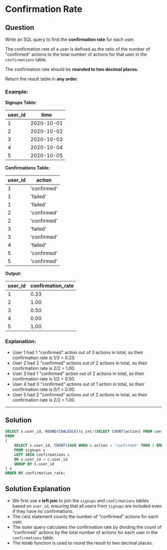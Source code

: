 
# Confirmation Rate

## Question

Write an SQL query to find the **confirmation rate** for each user.

The confirmation rate of a user is defined as the ratio of the number of "confirmed" actions to the total number of actions for that user in the `confirmations` table.

The confirmation rate should be **rounded to two decimal places**.

Return the result table in **any order**.

### Example:

**Signups Table:**

| user_id | time       |
|---------|------------|
| 1       | 2020-10-01 |
| 2       | 2020-10-02 |
| 3       | 2020-10-03 |
| 4       | 2020-10-04 |
| 5       | 2020-10-05 |

**Confirmations Table:**

| user_id | action     |
|---------|------------|
| 1       | 'confirmed'|
| 1       | 'failed'   |
| 1       | 'failed'   |
| 2       | 'confirmed'|
| 2       | 'confirmed'|
| 3       | 'failed'   |
| 3       | 'confirmed'|
| 4       | 'failed'   |
| 5       | 'confirmed'|
| 5       | 'confirmed'|

**Output:**

| user_id | confirmation_rate |
|---------|-------------------|
| 1       | 0.33              |
| 2       | 1.00              |
| 3       | 0.50              |
| 4       | 0.00              |
| 5       | 1.00              |

### Explanation:

- User 1 had 1 "confirmed" action out of 3 actions in total, so their confirmation rate is 1/3 = 0.33.
- User 2 had 2 "confirmed" actions out of 2 actions in total, so their confirmation rate is 2/2 = 1.00.
- User 3 had 1 "confirmed" action out of 2 actions in total, so their confirmation rate is 1/2 = 0.50.
- User 4 had 0 "confirmed" actions out of 1 action in total, so their confirmation rate is 0/1 = 0.00.
- User 5 had 2 "confirmed" actions out of 2 actions in total, so their confirmation rate is 2/2 = 1.00.

---

## Solution

```sql
SELECT x.user_id, ROUND(COALESCE((c_cnt/(SELECT COUNT(action) FROM confirmations WHERE user_id = x.user_id)), 0), 2) AS confirmation_rate
FROM
(
    SELECT s.user_id, COUNT(CASE WHEN c.action = 'confirmed' THEN 1 END) AS c_cnt
    FROM signups s
    LEFT JOIN confirmations c
    ON s.user_id = c.user_id 
    GROUP BY s.user_id
) x
ORDER BY confirmation_rate;
```

## Solution Explanation

- We first use a **left join** to join the `signups` and `confirmations` tables based on `user_id`, ensuring that all users from `signups` are included even if they have no confirmations.
- The `CASE` statement counts the number of "confirmed" actions for each user.
- The outer query calculates the confirmation rate by dividing the count of "confirmed" actions by the total number of actions for each user in the `confirmations` table.
- The `ROUND` function is used to round the result to two decimal places.
